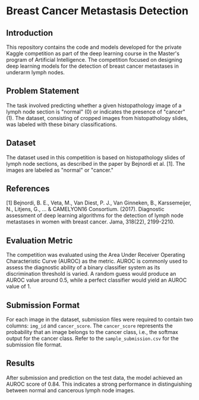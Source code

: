 # Breast Cancer Metastasis Detection

## Introduction
This repository contains the code and models developed for the private Kaggle competition as part of the deep learning course in the Master's program of Artificial Intelligence. The competition focused on designing deep learning models for the detection of breast cancer metastases in underarm lymph nodes.

## Problem Statement
The task involved predicting whether a given histopathology image of a lymph node section is "normal" (0) or indicates the presence of "cancer" (1). The dataset, consisting of cropped images from histopathology slides, was labeled with these binary classifications.

## Dataset
The dataset used in this competition is based on histopathology slides of lymph node sections, as described in the paper by Bejnordi et al. [1]. The images are labeled as "normal" or "cancer."

## References
[1] Bejnordi, B. E., Veta, M., Van Diest, P. J., Van Ginneken, B., Karssemeijer, N., Litjens, G., … & CAMELYON16 Consortium. (2017). Diagnostic assessment of deep learning algorithms for the detection of lymph node metastases in women with breast cancer. Jama, 318(22), 2199-2210.

## Evaluation Metric
The competition was evaluated using the Area Under Receiver Operating Characteristic Curve (AUROC) as the metric. AUROC is commonly used to assess the diagnostic ability of a binary classifier system as its discrimination threshold is varied. A random guess would produce an AUROC value around 0.5, while a perfect classifier would yield an AUROC value of 1.

## Submission Format
For each image in the dataset, submission files were required to contain two columns: `img_id` and `cancer_score`. The `cancer_score` represents the probability that an image belongs to the cancer class, i.e., the softmax output for the cancer class. Refer to the `sample_submission.csv` for the submission file format.
## Results
After submission and prediction on the test data, the model achieved an AUROC score of 0.84. This indicates a strong performance in distinguishing between normal and cancerous lymph node images.
